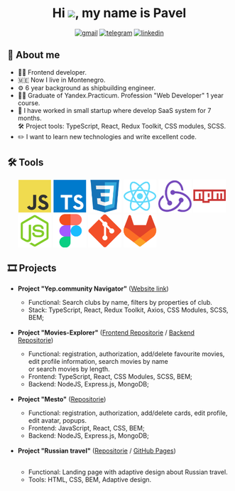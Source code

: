 
<h1 align="center">Hi <img src="https://github.com/blackcater/blackcater/raw/main/images/Hi.gif" height="32"/>, my name is Pavel</h1>

<div align="center">
<a href="mailto:kiselev.pavel.job@gmail.com"><img src="https://img.shields.io/badge/Gmail-D14836?style=for-the-badge&logo=gmail&logoColor=white" alt="gmail"></a>
<a href="https://t.me/pahanavrik"><img src="https://img.shields.io/badge/Telegram-2CA5E0?style=for-the-badge&logo=telegram&logoColor=white" alt="telegram"></a>
<a href="https://www.linkedin.com/in/pavel-kiselev-201745233/"><img src="https://img.shields.io/badge/LinkedIn-0077B5?style=for-the-badge&logo=linkedin&logoColor=white" alt="linkedin"></a>
</div>

<h2 fonts-size="24px">👀  About me</h2>
<ul>
  <li>👨‍💻 Frontend developer.</li>
  <li>🇲🇪 Now I live in Montenegro.</li>
  <li>⚙️ 6 year background as shipbuilding engineer.</li>
  <li>🧑‍🎓 Graduate of Yandex.Practicum. Profession "Web Developer" 1 year course.</li>
  <li>🔭 I have worked in small startup where develop SaaS system for 7 months.<br> 🛠️ Project tools: TypeScript, React, Redux Toolkit, CSS modules, SCSS.</li>
  <li>✏️ I want to learn new technologies and write excellent code.</li>
</ul>

<h2>🛠  Tools</h2>
<ul>
  <img width="75" src="https://github.com/devicons/devicon/blob/master/icons/javascript/javascript-original.svg" alt="js">
  <img width="75" src="https://github.com/devicons/devicon/blob/master/icons/typescript/typescript-original.svg" alt="ts">
  <img width="75" src="https://github.com/devicons/devicon/blob/master/icons/css3/css3-original.svg" alt="css">
  <img width="75" src="https://github.com/devicons/devicon/blob/master/icons/react/react-original.svg" alt="react">
  <img width="75" src="https://github.com/devicons/devicon/blob/master/icons/redux/redux-original.svg" alt="redux">
  <img width="75" src="https://github.com/devicons/devicon/blob/master/icons/npm/npm-original-wordmark.svg" alt="npm">
  <img width="75" src="https://github.com/devicons/devicon/blob/master/icons/nodejs/nodejs-original.svg" alt ="nodejs">
  <img width="75" src="https://github.com/devicons/devicon/blob/master/icons/figma/figma-original.svg" alt="figma">
  <img width="75" src="https://github.com/devicons/devicon/blob/master/icons/git/git-original.svg" alt="git">
  <img width="75" src="https://github.com/devicons/devicon/blob/master/icons/gitlab/gitlab-original.svg" alt="gitlab">
<!--   <img width="75" src="https://github.com/devicons/devicon/blob/master/icons/webpack/webpack-original.svg" alt="webpack"> -->
</ul>

<!-- <h2>📏Statistics</h2>

[![GitHub Streak](http://github-readme-streak-stats.herokuapp.com?user=pahanavr&theme=dark&background=000000)](https://git.io/streak-stats)
 -->
<h2>🎞  Projects</h2>
<ul>
    <li><b>Project "Yep.community Navigator"</b> (<a href="https://navigator.yepcommunity.ru/")>Website link</a>)</li>
    <p></p>
  <ul>
  <li>Functional: Search clubs by name, filters by properties of club.</li>
    <li>Stack: TypeScript, React, Redux Toolkit, Axios, CSS Modules, SCSS, BEM;</li>
  </ul>
  <br>
  <li><b>Project "Movies-Explorer"</b> (<a href="https://github.com/pahanavr/movies-explorer-frontend">Frontend Repositorie</a> / <a href="https://github.com/pahanavr/movies-explorer-api">Backend Repositorie</a>)</li>
    <p></p>
  <ul>
  <li>Functional: registration, authorization, add/delete favourite movies, edit profile information, search movies by name <br> or search movies by length.</li>
    <li>Frontend: TypeScript, React, CSS Modules, SCSS, BEM;</li>
    <li>Backend: NodeJS, Express.js, MongoDB;</li><br>
    </ul>
  
  <li><b>Project "Mesto"</b> (<a href="https://github.com/pahanavr/react-mesto-api-full">Repositorie</a>)</li>
  <p></p>
  <ul>
  <li>Functional: registration, authorization, add/delete cards, edit profile, edit avatar, popups.</li>
    <li>Frontend: JavaScript, React, CSS, BEM;</li>
    <li>Backend: NodeJS, Express.js, MongoDB;</li>
  <br>
  </ul>
  <li><b>Project "Russian travel"</b> (<a href="https://github.com/pahanavr/russian-travel">Repositorie</a> / <a href="https://pahanavr.github.io/russian-travel/">GitHub Pages</a>)</li>
  <br>
  <ul>
    <li>Functional: Landing page with adaptive design about Russian travel.</li>
    <li>Tools: HTML, CSS, BEM, Adaptive design.</li>
   </ul>
</ul>

<!---
pahanavr/pahanavr is a ✨ special ✨ repository because its `README.md` (this file) appears on your GitHub profile.
You can click the Preview link to take a look at your changes.
--->
